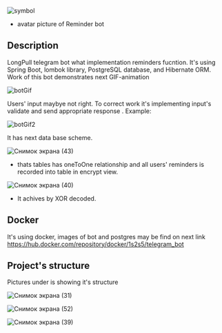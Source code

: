 ![symbol](https://user-images.githubusercontent.com/90979711/150548720-12608103-c91f-4500-b592-a6f6e2fb846f.jpg) 
* avatar picture of Reminder bot

## Description

LongPull telegram bot what implementation reminders fucntion. It's using Spring Boot, lombok library, PostgreSQL database, and Hibernate ORM.
Work of this bot demonstrates next GIF-animation 

![botGif](https://user-images.githubusercontent.com/90979711/158223939-0a0f2242-6bb1-42f9-ba80-6ea1fa9f1d1a.gif)


Users' input maybye not right. To correct work it's implementing input's validate and send appropriate response . Example:

![botGif2](https://user-images.githubusercontent.com/90979711/158227397-93380217-99e6-4abd-95eb-e2326dfcbe3e.gif)

It has next data base scheme.

![Снимок экрана (43)](https://user-images.githubusercontent.com/90979711/160174310-86910423-78a9-4987-8406-432ad01b93f8.png)

* thats tables has oneToOne relationship and all users' reminders is recorded into table in encrypt view. 

![Снимок экрана (40)](https://user-images.githubusercontent.com/90979711/160175520-ff7cf0ec-616d-4df0-b76d-a3da8148db21.png)

* It achives by XOR decoded.
 

## Docker
It's using docker, images of bot and postgres may be find on next link
https://hub.docker.com/repository/docker/1s2s5/telegram_bot

## Project's structure
Pictures under is showing it's structure

![Снимок экрана (31)](https://user-images.githubusercontent.com/90979711/160171614-e315a65d-0554-495a-8080-cccf1d8b1f99.png)

![Снимок экрана (52)](https://user-images.githubusercontent.com/90979711/161579232-f9d2d707-92fd-4515-9c41-6ead04d9a88f.png)

![Снимок экрана (39)](https://user-images.githubusercontent.com/90979711/161579283-e59fc7ac-42d9-4085-b9d8-df7edf1adf8c.png)

